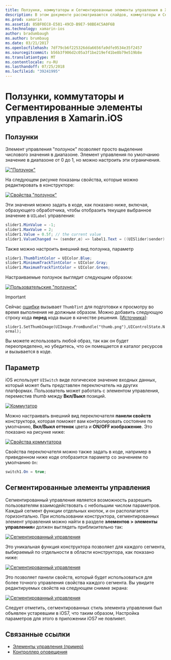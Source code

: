 ```yaml
---
title: Ползунки, коммутаторы и Сегментированные элементы управления в Xamarin.iOS
description: В этом документе рассматриваются слайдов, коммутаторы и Сегментированные элементы управления в Xamarin.iOS, в которых описывается работа с ними, как программно, так и в конструкторе iOS.
ms.prod: xamarin
ms.assetid: 85BF0EC8-E581-49CD-B9E7-98BE4C5A0F6B
ms.technology: xamarin-ios
author: bradumbaugh
ms.author: brumbaug
ms.date: 03/21/2017
ms.openlocfilehash: 7df79cb6f225326dda6656fa9dfe9534e35f2457
ms.sourcegitcommit: b56b3f906d2c05a3f1be219ef41be8b79e519b8e
ms.translationtype: MT
ms.contentlocale: ru-RU
ms.lasthandoff: 07/25/2018
ms.locfileid: "39241995"
---
```

# <a name="sliders-switches-and-segmented-controls-in-xamarinios"></a>Ползунки, коммутаторы и Сегментированные элементы управления в Xamarin.iOS

<a name="Sliders" />

## <a name="sliders"></a>Ползунки

Элемент управления "ползунок" позволяет просто выделение числового значения в диапазоне. Элемент управления по умолчанию значение в диапазоне от 0 до 1, но можно настроить эти ограничения.

 [![](slider-switch-segmented-controls-images/image25a.png "\"Ползунок\"")](slider-switch-segmented-controls-images/image25a.png#lightbox)

На следующем рисунке показаны свойства, которые можно редактировать в конструкторе:

 [![](slider-switch-segmented-controls-images/image26a.png "Свойства \"ползунок\"")](slider-switch-segmented-controls-images/image25a.png#lightbox)

Эти значения можно задать в коде, как показано ниже, включая, образующего обработчика, чтобы отобразить текущее выбранное значение в `UILabel` управления:

```csharp
slider1.MinValue = -1;
slider1.MaxValue = 2;
slider1.Value = 0.5f; // the current value
slider1.ValueChanged += (sender,e) => label1.Text = ((UISlider)sender).Value.ToString ();
```

Также можно настроить внешний вид ползунка, параметр

```csharp
slider1.ThumbTintColor = UIColor.Blue;
slider1.MinimumTrackTintColor = UIColor.Gray;
slider1.MaximumTrackTintColor = UIColor.Green;
```

Настраиваемые ползунок выглядит следующим образом:

 [![](slider-switch-segmented-controls-images/image27a.png "Пользовательские \"ползунок\"")](slider-switch-segmented-controls-images/image28a.png#lightbox)

> [!IMPORTANT]
> Сейчас [ошибки](http://stackoverflow.com/a/19496179) вызывает `ThumbTint` для подготовки к просмотру во время выполнения не должным образом. Можно добавить следующую строку кода **перед** кода выше в качестве решения. [[Источника](http://stackoverflow.com/a/21396794)]:
>
> `slider1.SetThumbImage(UIImage.FromBundle("thumb.png"),UIControlState.Normal);`
> 
> Вы можете использовать любой образ, так как он будет переопределено, но убедитесь, что он помещается _в_ каталог ресурсов и вызывается в коде.

<a name="Switch" />

## <a name="switch"></a>Параметр

iOS использует `UISwitch` виде логическое значение входных данных, который может быть представлен переключатель на других платформах. Пользователь может работать с элементом управления, переместив *thumb* между **Вкл/Выкл** позиций.

 [![](slider-switch-segmented-controls-images/image28a.png "Коммутатор")](slider-switch-segmented-controls-images/image28a.png#lightbox)

Можно настраивать внешний вид переключателя **панели свойств** конструктора, которая поможет вам контролировать состояние по умолчанию, **Вкл/Выкл оттенок** цвета и **ON/OFF изображение**. Это показано на рисунке ниже:

 [![](slider-switch-segmented-controls-images/image29a.png "Свойства коммутатора")](slider-switch-segmented-controls-images/image29a.png#lightbox)

Свойства переключателя можно также задать в коде, например в приведенном ниже коде отобразится параметр со значением по умолчанию `On`:

```csharp
switch1.On = true;
```

 <a name="Segmented_Controls" />


## <a name="segmented-controls"></a>Сегментированные элементы управления

Сегментированный управления является возможность разрешить пользователям взаимодействовать с небольшим числом параметров. Каждый сегмент функции отдельных кнопок, и он располагается горизонтально. При использовании конструктора, сегментированных элемент управления можно найти в разделе **элементов > элементы управления**и должен выглядеть приблизительно так:

 [![](slider-switch-segmented-controls-images/segmentedcontrol.png "Сегментированный управления")](slider-switch-segmented-controls-images/segmentedcontrol.png#lightbox)

Это уникальная функция конструктора позволяет для каждого сегмента, выбираемый по отдельности в области конструктора, как показано ниже:

 [![](slider-switch-segmented-controls-images/segmentedcontrolselection.png "Сегментированный управления")](slider-switch-segmented-controls-images/segmentedcontrolselection.png#lightbox)

Это позволяет панели свойств, который будет использоваться для более точного управления свойства каждого сегмента. Вы увидите редактируемых свойств на следующем снимке экрана:

 [![](slider-switch-segmented-controls-images/segmentedcontrolproperties.png "Сегментированный управления")](slider-switch-segmented-controls-images/segmentedcontrolproperties.png#lightbox)

Следует отметить, сегментированных стиль элемента управления был объявлен устаревшим в iOS7, что таким образом, Настройка параметров для этого в приложении iOS7 не повлияет.

## <a name="related-links"></a>Связанные ссылки

- [Элементы управления (пример)](https://developer.xamarin.com/samples/Controls/)
- [Контроллер оповещения](https://github.com/xamarin/recipes/tree/master/Recipes/ios/standard_controls/alertcontroller)

